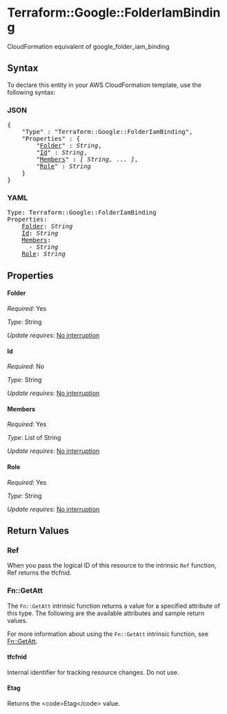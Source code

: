 # Terraform::Google::FolderIamBinding

CloudFormation equivalent of google_folder_iam_binding

## Syntax

To declare this entity in your AWS CloudFormation template, use the following syntax:

### JSON

<pre>
{
    "Type" : "Terraform::Google::FolderIamBinding",
    "Properties" : {
        "<a href="#folder" title="Folder">Folder</a>" : <i>String</i>,
        "<a href="#id" title="Id">Id</a>" : <i>String</i>,
        "<a href="#members" title="Members">Members</a>" : <i>[ String, ... ]</i>,
        "<a href="#role" title="Role">Role</a>" : <i>String</i>
    }
}
</pre>

### YAML

<pre>
Type: Terraform::Google::FolderIamBinding
Properties:
    <a href="#folder" title="Folder">Folder</a>: <i>String</i>
    <a href="#id" title="Id">Id</a>: <i>String</i>
    <a href="#members" title="Members">Members</a>: <i>
      - String</i>
    <a href="#role" title="Role">Role</a>: <i>String</i>
</pre>

## Properties

#### Folder

_Required_: Yes

_Type_: String

_Update requires_: [No interruption](https://docs.aws.amazon.com/AWSCloudFormation/latest/UserGuide/using-cfn-updating-stacks-update-behaviors.html#update-no-interrupt)

#### Id

_Required_: No

_Type_: String

_Update requires_: [No interruption](https://docs.aws.amazon.com/AWSCloudFormation/latest/UserGuide/using-cfn-updating-stacks-update-behaviors.html#update-no-interrupt)

#### Members

_Required_: Yes

_Type_: List of String

_Update requires_: [No interruption](https://docs.aws.amazon.com/AWSCloudFormation/latest/UserGuide/using-cfn-updating-stacks-update-behaviors.html#update-no-interrupt)

#### Role

_Required_: Yes

_Type_: String

_Update requires_: [No interruption](https://docs.aws.amazon.com/AWSCloudFormation/latest/UserGuide/using-cfn-updating-stacks-update-behaviors.html#update-no-interrupt)

## Return Values

### Ref

When you pass the logical ID of this resource to the intrinsic `Ref` function, Ref returns the tfcfnid.

### Fn::GetAtt

The `Fn::GetAtt` intrinsic function returns a value for a specified attribute of this type. The following are the available attributes and sample return values.

For more information about using the `Fn::GetAtt` intrinsic function, see [Fn::GetAtt](https://docs.aws.amazon.com/AWSCloudFormation/latest/UserGuide/intrinsic-function-reference-getatt.html).

#### tfcfnid

Internal identifier for tracking resource changes. Do not use.

#### Etag

Returns the &lt;code&gt;Etag&lt;/code&gt; value.

